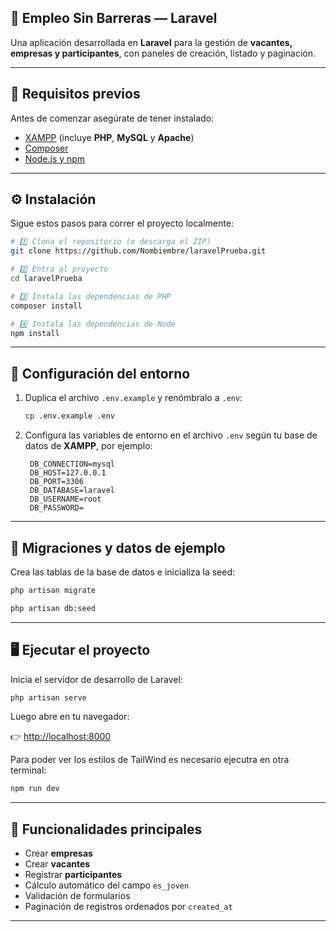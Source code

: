 ## 🧩 Empleo Sin Barreras — Laravel

Una aplicación desarrollada en **Laravel** para la gestión de **vacantes, empresas y participantes**, con paneles de creación, listado y paginación.

---

## 🚀 Requisitos previos

Antes de comenzar asegúrate de tener instalado:

* [XAMPP](https://www.apachefriends.org/) (incluye **PHP**, **MySQL** y **Apache**)
* [Composer](https://getcomposer.org/)
* [Node.js y npm](https://nodejs.org/)


---

## ⚙️ Instalación

Sigue estos pasos para correr el proyecto localmente:

```bash
# 1️⃣ Clona el repositorio (o descarga el ZIP)
git clone https://github.com/Nombiembre/laravelPrueba.git

# 2️⃣ Entra al proyecto
cd laravelPrueba

# 3️⃣ Instala las dependencias de PHP
composer install

# 4️⃣ Instala las dependencias de Node
npm install
```

---

## 🔑 Configuración del entorno

1. Duplica el archivo `.env.example` y renómbralo a `.env`:

   ```bash
   cp .env.example .env
   ```

2. Configura las variables de entorno en el archivo `.env` según tu base de datos de **XAMPP**, por ejemplo:

   ```env
    DB_CONNECTION=mysql
    DB_HOST=127.0.0.1
    DB_PORT=3306
    DB_DATABASE=laravel
    DB_USERNAME=root
    DB_PASSWORD=
   ```

---

## 🧱 Migraciones y datos de ejemplo

Crea las tablas de la base de datos e inicializa la seed:

```bash
php artisan migrate
```


```bash
php artisan db:seed
```

---

## 🖥️ Ejecutar el proyecto

Inicia el servidor de desarrollo de Laravel:

```bash
php artisan serve
```

Luego abre en tu navegador:

👉 [http://localhost:8000](http://localhost:8000)

Para poder ver los estilos de TailWind es necesario ejecutra en otra terminal:

```bash
npm run dev
```

---


## 🧠 Funcionalidades principales

* Crear **empresas**
* Crear **vacantes**
* Registrar **participantes**
* Cálculo automático del campo `es_joven`
* Validación de formularios
* Paginación de registros ordenados por `created_at`

---
